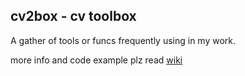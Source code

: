 ## cv2box - cv toolbox

A gather of tools or funcs frequently using in my work.

more info and code example plz read [wiki](https://github.com/ykk648/cv2box/wiki)
